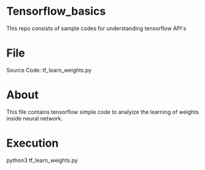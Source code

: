 # Tensorflow_basics
This repo consists of sample codes for understanding tensorflow API's

# File
Source Code: tf_learn_weights.py

# About
This file contains tensorflow simple code to analyize the learning of weights
inside neural network.

# Execution
python3 tf_learn_weights.py


